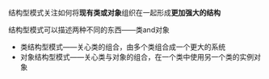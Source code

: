 结构型模式关注如何将**现有类或对象**组织在一起形成**更加强大的结构**

结构型模式可以描述两种不同的东西——类and对象

* 类结构型模式——关心类的组合，由多个类组合成一个更大的系统
* 对象结构型模式——关心类与对象的组合，在一个类中使用另一个类的实例对象